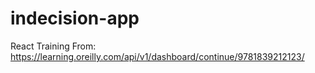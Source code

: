 # indecision-app
React Training From: https://learning.oreilly.com/api/v1/dashboard/continue/9781839212123/
